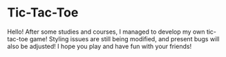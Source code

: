 # Tic-Tac-Toe
 
Hello! After some studies and courses, I managed to develop my own tic-tac-toe game! Styling issues are still being modified, and present bugs will also be adjusted! I hope you play and have fun with your friends!
